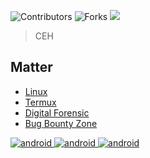 
![Contributors](https://img.shields.io/github/contributors/zero0xy/zero?color=dark-green) ![Forks](https://img.shields.io/github/forks/zero0xy/zero?style=social) ![](https://img.shields.io/github/followers/zero0xy.svg?style=social&label=Follow&maxAge=2592000)
> CEH  

## Matter
* [Linux](https://github.com/zero0xy/linux)
* [Termux](https://github.com/zero0xy/)
* [Digital Forensic](https://github.com/zero0xy/)
* [Bug Bounty Zone](https://github.com/zero0xy/)

<a href="https://developer.android.com" target="_blank" rel="noreferrer"> <img src="https://img.shields.io/badge/WhatsApp-25D366?style=for-the-badge&logo=whatsapp&logoColor=white" alt="android"/> </a> <a href="https://developer.android.com" target="_blank" rel="noreferrer"> <img src="https://img.shields.io/badge/Telegram-2CA5E0?style=for-the-badge&logo=telegram&logoColor=white" alt="android"/> </a> <a href="https://developer.android.com" target="_blank" rel="noreferrer"> <img src="https://img.shields.io/badge/Ko--fi-F16061?style=for-the-badge&logo=ko-fi&logoColor=white" alt="android"/> </a>


